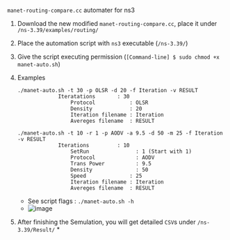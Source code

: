 `manet-routing-compare.cc` automater for ns3

1. Download the new modified `manet-routing-compare.cc`, place it under `/ns-3.39/examples/routing/`

2. Place the automation script with `ns3` executable (`/ns-3.39/`)

3. Give the script executing permission (`[Command-line] $ sudo chmod +x manet-auto.sh`)

4. Examples
   ```
   ./manet-auto.sh -t 30 -p OLSR -d 20 -f Iteration -v RESULT
                Iteratations       : 30
            		Protocol           : OLSR
            		Density            : 20
            		Iteration filename : Iteration
            		Avereges filename  : RESULT

   ./manet-auto.sh -t 10 -r 1 -p AODV -a 9.5 -d 50 -m 25 -f Iteration -v RESULT
                Iterations         : 10
            		SetRun      	     : 1 (Start with 1)
            		Protocol    	     : AODV
            		Trans Power 	     : 9.5
            		Density     	     : 50
            		Speed              : 25
            		Iteration filename : Iteration
            		Avereges filename  : RESULT
   ```
   * See script flags : `./manet-auto.sh -h`
   * ![image](https://github.com/ddagmilu/M2/assets/29633070/ee1208fa-23f6-41ca-aaa1-c62a405d6874)

5. After finishing the Semulation, you will get detailed `CSV`s under `/ns-3.39/Result/`
   *  
   
